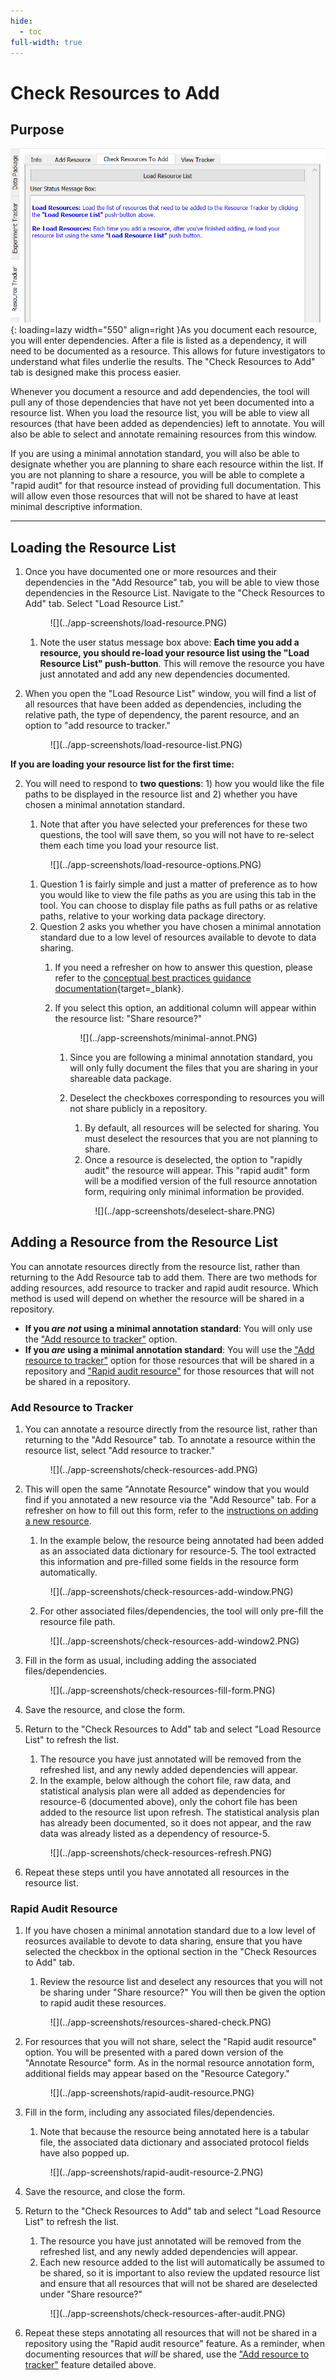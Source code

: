 ```yaml
---
hide:
  - toc
full-width: true
---
```


# Check Resources to Add

## Purpose

![](../app-screenshots/check-resources.PNG){: loading=lazy width="550" align=right }As you document each resource, you will enter dependencies. After a file is listed as a dependency, it will need to be documented as a resource. This allows for future investigators to understand what files underlie the results. The "Check Resources to Add" tab is designed make this process easier. 

Whenever you document a resource and add dependencies, the tool will pull any of those dependencies that have not yet been documented into a resource list. When you load the resource list, you will be able to view all resources (that have been added as dependencies) left to annotate. You will also be able to select and annotate remaining resources from this window.

If you are using a minimal annotation standard, you will also be able to designate whether you are planning to share each resource within the list. If you are not planning to share a resource, you will be able to complete a "rapid audit" for that resource instead of providing full documentation. This will allow even those resources that will not be shared to have at least minimal descriptive information.

***

## Loading the Resource List

1. Once you have documented one or more resources and their dependencies in the "Add Resource" tab, you will be able to view those dependencies in the Resource List. Navigate to the "Check Resources to Add" tab. Select "Load Resource List."

     <figure markdown>
        ![](../app-screenshots/load-resource.PNG)
        <figcaption></figcaption>
    </figure>

    1. Note the user status message box above: **Each time you add a resource, you should re-load your resource list using the "Load Resource List" push-button**. This will remove the resource you have just annotated and add any new dependencies documented.

2. When you open the "Load Resource List" window, you will find a list of all resources that have been added as dependencies, including the relative path, the type of dependency, the parent resource, and an option to "add resource to tracker."

     <figure markdown>
        ![](../app-screenshots/load-resource-list.PNG)
        <figcaption></figcaption>
    </figure>

**If you are loading your resource list for the first time:**

2. You will need to respond to **two questions**: 1) how you would like the file paths to be displayed in the resource list and 2) whether you have chosen a minimal annotation standard. 
    1. Note that after you have selected your preferences for these two questions, the tool will save them, so you will not have to re-select them each time you load your resource list.

     <figure markdown>
        ![](../app-screenshots/load-resource-options.PNG)
        <figcaption></figcaption>
    </figure>


    1. Question 1 is fairly simple and just a matter of preference as to how you would like to view the file paths as you are using this tab in the tool. You can choose to display file paths as full paths or as relative paths, relative to your working data package directory.
    2. Question 2 asks you whether you have chosen a minimal annotation standard due to a low level of resources available to devote to data sharing. 
        1. If you need a refresher on how to answer this question, please refer to the [conceptual best practices guidance documentation](https://norc-heal.github.io/heal-data-pkg-guide/){target=_blank}.
        2. If you select this option, an additional column will appear within the resource list: "Share resource?"

            <figure markdown>
                ![](../app-screenshots/minimal-annot.PNG)
                <figcaption></figcaption>
            </figure>

            1. Since you are following a minimal annotation standard, you will only fully document the files that you are sharing in your shareable data package.
            2. Deselect the checkboxes corresponding to resources you will not share publicly in a repository.
                1. By default, all resources will be selected for sharing. You must deselect the resources that you are not planning to share.
                3. Once a resource is deselected, the option to "rapidly audit" the resource will appear. This "rapid audit" form will be a modified version of the full resource annotation form, requiring only minimal information be provided.

                <figure markdown>
                    ![](../app-screenshots/deselect-share.PNG)
                    <figcaption></figcaption>
                </figure>

## Adding a Resource from the Resource List

You can annotate resources directly from the resource list, rather than returning to the Add Resource tab to add them. There are two methods for adding resources, add resource to tracker and rapid audit resource. Which method is used will depend on whether the resource will be shared in a repository. 

* **If you *are not* using a minimal annotation standard**: You will only use the ["Add resource to tracker"](#add-resource-to-tracker) option. 
* **If you *are* using a minimal annotation standard**: You will use the ["Add resource to tracker"](#add-resource-to-tracker) option for those resources that will be shared in a repository and ["Rapid audit resource"](#rapid-audit-resource) for those resources that will not be shared in a repository.

### Add Resource to Tracker

1. You can annotate a resource directly from the resource list, rather than returning to the "Add Resource" tab. To annotate a resource within the resource list, select "Add resource to tracker."

    <figure markdown>
        ![](../app-screenshots/check-resources-add.PNG)
        <figcaption></figcaption>
    </figure>

2. This will open the same "Annotate Resource" window that you would find if you annotated a new resource via the "Add Resource" tab. For a refresher on how to fill out this form, refer to the [instructions on adding a new resource](addresource.md).
    1. In the example below, the resource being annotated had been added as an associated data dictionary for resource-5. The tool extracted this information and pre-filled some fields in the resource form automatically. 
    <figure markdown>
        ![](../app-screenshots/check-resources-add-window.PNG)
        <figcaption></figcaption>
    </figure>

    2. For other associated files/dependencies, the tool will only pre-fill the resource file path.
    <figure markdown>
        ![](../app-screenshots/check-resources-add-window2.PNG)
        <figcaption></figcaption>
    </figure>

3. Fill in the form as usual, including adding the associated files/dependencies.

    <figure markdown>
        ![](../app-screenshots/check-resources-fill-form.PNG)
        <figcaption></figcaption>
    </figure>

4. Save the resource, and close the form.
5. Return to the "Check Resources to Add" tab and select "Load Resource List" to refresh the list. 
    1. The resource you have just annotated will be removed from the refreshed list, and any newly added dependencies will appear. 
    2. In the example, below although the cohort file, raw data, and statistical analysis plan were all added as dependencies for resource-6 (documented above), only the cohort file has been added to the resource list upon refresh. The statistical analysis plan has already been documented, so it does not appear, and the raw data was already listed as a dependency of resource-5.

    <figure markdown>
        ![](../app-screenshots/check-resources-refresh.PNG)
        <figcaption></figcaption>
    </figure>

6. Repeat these steps until you have annotated all resources in the resource list.


### Rapid Audit Resource

1. If you have chosen a minimal annotation standard due to a low level of reosurces available to devote to data sharing, ensure that you have selected the checkbox in the optional section in the "Check Resources to Add" tab.
    1. Review the resource list and deselect any resources that you will not be sharing under "Share resource?" You will then be given the option to rapid audit these resources.

    <figure markdown>
        ![](../app-screenshots/resources-shared-check.PNG)
        <figcaption></figcaption>
    </figure>

2. For resources that you will not share, select the "Rapid audit resource" option. You will be presented with a pared down version of the "Annotate Resource" form. As in the normal resource annotation form, additional fields may appear based on the "Resource Category."

    <figure markdown>
        ![](../app-screenshots/rapid-audit-resource.PNG)
        <figcaption></figcaption>
    </figure>

3. Fill in the form, including any associated files/dependencies.
    1. Note that because the resource being annotated here is a tabular file, the associated data dictionary and associated protocol fields have also popped up.

    <figure markdown>
        ![](../app-screenshots/rapid-audit-resource-2.PNG)
        <figcaption></figcaption>
    </figure>

4. Save the resource, and close the form.
5. Return to the "Check Resources to Add" tab and select "Load Resource List" to refresh the list. 
    1. The resource you have just annotated will be removed from the refreshed list, and any newly added dependencies will appear. 
    2. Each new resource added to the list will automatically be assumed to be shared, so it is important to also review the updated resource list and ensure that all resources that will not be shared are deselected under "Share resource?"

    <figure markdown>
        ![](../app-screenshots/check-resources-after-audit.PNG)
        <figcaption></figcaption>
    </figure>

6. Repeat these steps annotating all resources that will not be shared in a repository using the "Rapid audit resource" feature. As a reminder, when documenting resources that *will* be shared, use the ["Add resource to tracker"](#add-resource-to-tracker) feature detailed above.